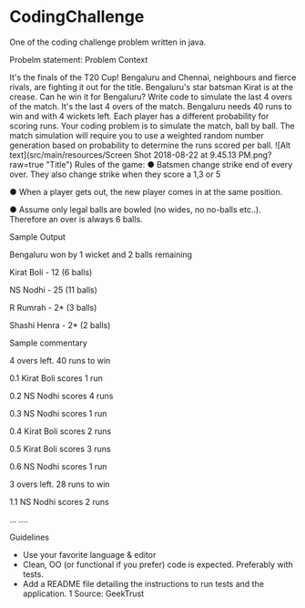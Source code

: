# CodingChallenge
One of the coding challenge problem written in java.

Probelm statement:
Problem Context

It's the finals of the T20 Cup! Bengaluru and Chennai, neighbours and fierce rivals, are
fighting it out for the title. Bengaluru's star batsman Kirat is at the crease. Can he win it for
Bengaluru? Write code to simulate the last 4 overs of the match.
It's the last 4 overs of the match. Bengaluru needs 40 runs to win and with 4 wickets left. Each
player has a different probability for scoring runs. Your coding problem is to simulate the match,
ball by ball. The match simulation will require you to use a weighted random number generation
based on probability to determine the runs scored per ball.
![Alt text](src/main/resources/Screen Shot 2018-08-22 at 9.45.13 PM.png?raw=true "Title")
Rules of the game:
● Batsmen change strike end of every over. They also change strike when they score a
1,3 or 5

● When a player gets out, the new player comes in at the same position.

● Assume only legal balls are bowled (no wides, no no-balls etc..). Therefore an over is
always 6 balls.

Sample Output

Bengaluru won by 1 wicket and 2 balls remaining

Kirat Boli - 12 (6 balls)

NS Nodhi - 25 (11 balls)

R Rumrah - 2* (3 balls)

Shashi Henra - 2* (2 balls)

Sample commentary

4 overs left. 40 runs to win

0.1 Kirat Boli scores 1 run

0.2 NS Nodhi scores 4 runs

0.3 NS Nodhi scores 1 run

0.4 Kirat Boli scores 2 runs

0.5 Kirat Boli scores 3 runs

0.6 NS Nodhi scores 1 run

3 overs left. 28 runs to win

1.1 NS Nodhi scores 2 runs

…
....

Guidelines

- Use your favorite language & editor
- Clean, OO (or functional if you prefer) code is expected. Preferably with tests.
- Add a README file detailing the instructions to run tests and the application.
1 Source: GeekTrust
